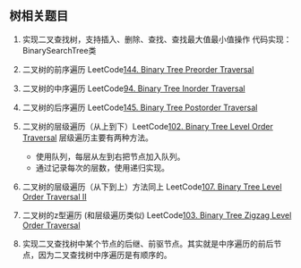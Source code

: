 ## 树相关题目

1. 实现二叉查找树，支持插入、删除、查找、查找最大值最小值操作 
    代码实现：BinarySearchTree类
    
2. 二叉树的前序遍历 LeetCode[144. Binary Tree Preorder Traversal](https://leetcode.com/problems/binary-tree-preorder-traversal/)

3. 二叉树的中序遍历 LeetCode[94. Binary Tree Inorder Traversal](https://leetcode.com/problems/binary-tree-inorder-traversal/)

4. 二叉树的后序遍历 LeetCode[145. Binary Tree Postorder Traversal](https://leetcode.com/problems/binary-tree-postorder-traversal/)

5. 二叉树的层级遍历（从上到下）LeetCode[102. Binary Tree Level Order Traversal](https://leetcode.com/problems/binary-tree-level-order-traversal/)
    层级遍历主要有两种方法。
    - 使用队列，每层从左到右把节点加入队列。
    - 通过记录每次的层数，使用递归实现。
6. 二叉树的层级遍历（从下到上）方法同上 LeetCode[107. Binary Tree Level Order Traversal II](https://leetcode.com/problems/binary-tree-level-order-traversal-ii/)

7. 二叉树的z型遍历 (和层级遍历类似) LeetCode[103. Binary Tree Zigzag Level Order Traversal](https://leetcode.com/problems/binary-tree-zigzag-level-order-traversal/)

3. 实现二叉查找树中某个节点的后继、前驱节点。其实就是中序遍历的前后节点，因为二叉查找树中序遍历是有顺序的。